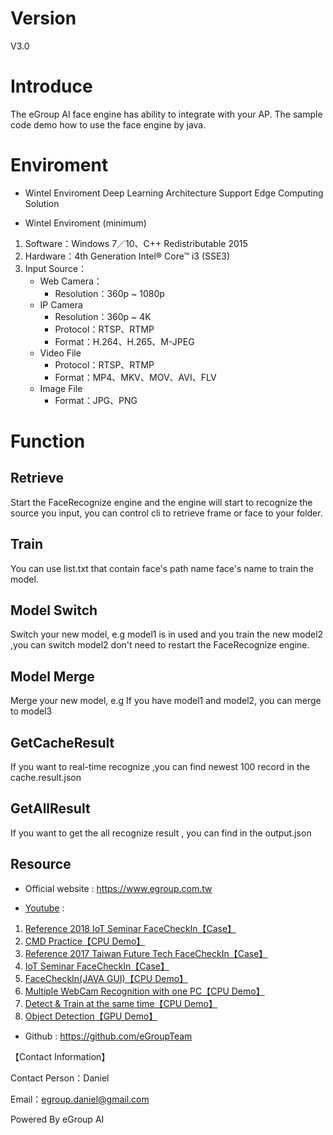 # Version
V3.0

# Introduce
The eGroup AI face engine has ability to integrate with your AP.
The sample code demo how to use the face engine by java.

# Enviroment
* Wintel Enviroment
Deep Learning Architecture
Support Edge Computing Solution

* Wintel Enviroment (minimum)
1. Software：Windows 7／10、C++ Redistributable 2015 
2. Hardware：4th Generation Intel® Core™ i3 (SSE3) 
3. Input Source：
  	* Web Camera：
		*	Resolution：360p ~ 1080p
	* IP Camera
		*	Resolution：360p ~ 4K
		*	Protocol：RTSP、RTMP
		*	Format：H.264、H.265、M-JPEG
	* Video File
		*	Protocol：RTSP、RTMP
		*	Format：MP4、MKV、MOV、AVI、FLV
	* Image File
		*	Format：JPG、PNG

# Function
## Retrieve
Start the FaceRecognize engine and the engine will start to recognize the source you input, you can control cli to retrieve frame or face to your folder.

## Train 
You can use list.txt that contain face's path name face's name to train the model. 

## Model Switch
Switch your new model, e.g model1 is in used and you train the new model2 ,you can switch model2 don't need to restart the FaceRecognize engine.

## Model Merge
Merge your new model, e.g If you have model1 and model2, you can merge to model3

## GetCacheResult
If you want to real-time recognize ,you can find newest 100 record in the cache.result.json

## GetAllResult
If you want to get the all recognize result , you can find in the output.json
## Resource
* Official website : https://www.egroup.com.tw

* [Youtube](https://ppt.cc/f78xjx) : 

1. [Reference 2018 IoT Seminar FaceCheckIn【Case】](https://www.youtube.com/watch?v=sF6U7h4f9EQ)
2. [CMD Practice【CPU Demo】](https://www.youtube.com/watch?v=Am8SukUPVSc)
3. [Reference 2017 Taiwan Future Tech FaceCheckIn【Case】](https://www.youtube.com/watch?v=YdUSXfnOnAU)
4. [IoT Seminar FaceCheckIn【Case】](https://www.youtube.com/watch?v=sF6U7h4f9EQ)
5. [FaceCheckIn(JAVA GUI)【CPU Demo】](https://www.youtube.com/watch?v=9ZV8Jjqi5SY)
6. [Multiple WebCam Recognition with one PC【CPU Demo】](https://www.youtube.com/watch?v=OC5wpANob_A)
7. [Detect & Train at the same time【CPU Demo】](https://www.youtube.com/watch?v=g9Xg2OaepHw)
8. [Object Detection【GPU Demo】](https://www.youtube.com/watch?v=H6SP5UpD2wk)

* Github : https://github.com/eGroupTeam



【Contact Information】

Contact Person：Daniel 

Email：egroup.daniel@gmail.com

Powered By eGroup AI
